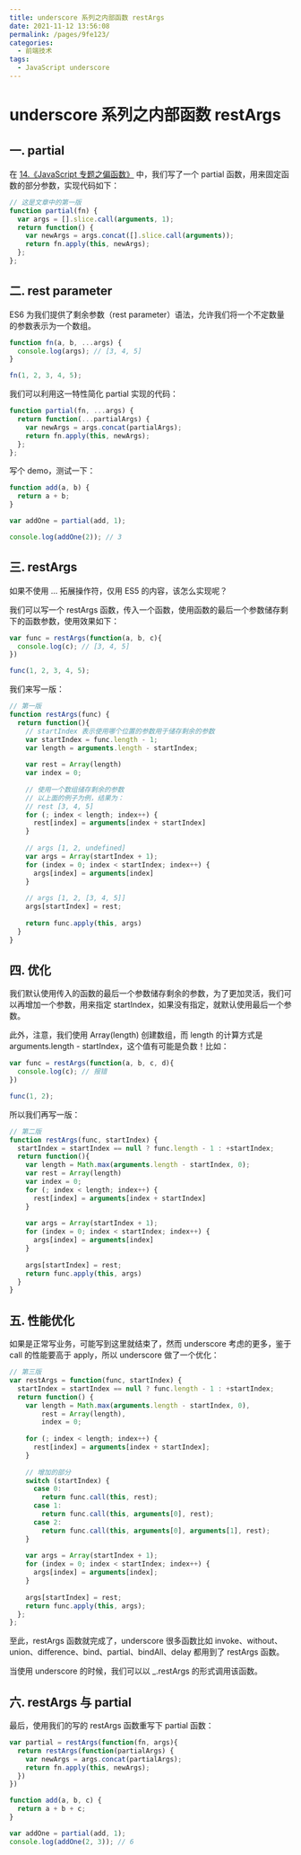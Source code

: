 ```yaml
---
title: underscore 系列之内部函数 restArgs
date: 2021-11-12 13:56:08
permalink: /pages/9fe123/
categories:
  - 前端技术
tags:
  - JavaScript underscore
---
```


# underscore 系列之内部函数 restArgs

## 一. partial

在 [14.《JavaScript 专题之偏函数》](../02.专题系列/14.JavaScript专题之偏函数.md) 中，我们写了一个 partial 函数，用来固定函数的部分参数，实现代码如下：

```js
// 这是文章中的第一版
function partial(fn) {
  var args = [].slice.call(arguments, 1);
  return function() {
    var newArgs = args.concat([].slice.call(arguments));
    return fn.apply(this, newArgs);
  };
};
```

## 二. rest parameter

ES6 为我们提供了剩余参数（rest parameter）语法，允许我们将一个不定数量的参数表示为一个数组。

```js
function fn(a, b, ...args) {
  console.log(args); // [3, 4, 5]
}

fn(1, 2, 3, 4, 5);
```

我们可以利用这一特性简化 partial 实现的代码：

```js
function partial(fn, ...args) {
  return function(...partialArgs) {
    var newArgs = args.concat(partialArgs);
    return fn.apply(this, newArgs);
  };
};
```

写个 demo，测试一下：

```js
function add(a, b) {
  return a + b;
}

var addOne = partial(add, 1);

console.log(addOne(2)); // 3
```

## 三. restArgs

如果不使用 ... 拓展操作符，仅用 ES5 的内容，该怎么实现呢？

我们可以写一个 restArgs 函数，传入一个函数，使用函数的最后一个参数储存剩下的函数参数，使用效果如下：

```js
var func = restArgs(function(a, b, c){
  console.log(c); // [3, 4, 5]
})

func(1, 2, 3, 4, 5);
```

我们来写一版：

```js
// 第一版
function restArgs(func) {
  return function(){
    // startIndex 表示使用哪个位置的参数用于储存剩余的参数
    var startIndex = func.length - 1;
    var length = arguments.length - startIndex;
  
    var rest = Array(length)
    var index = 0;
  
    // 使用一个数组储存剩余的参数
    // 以上面的例子为例，结果为：
    // rest [3, 4, 5]
    for (; index < length; index++) {
      rest[index] = arguments[index + startIndex]
    }
  
    // args [1, 2, undefined]
    var args = Array(startIndex + 1);
    for (index = 0; index < startIndex; index++) {
      args[index] = arguments[index]
    }
  
    // args [1, 2, [3, 4, 5]]
    args[startIndex] = rest;
  
    return func.apply(this, args)
  }
}
```

## 四. 优化

我们默认使用传入的函数的最后一个参数储存剩余的参数，为了更加灵活，我们可以再增加一个参数，用来指定 startIndex，如果没有指定，就默认使用最后一个参数。

此外，注意，我们使用 Array(length) 创建数组，而 length 的计算方式是 arguments.length - startIndex，这个值有可能是负数！比如：

```js
var func = restArgs(function(a, b, c, d){
  console.log(c); // 报错
})

func(1, 2);
```

所以我们再写一版：

```js
// 第二版
function restArgs(func, startIndex) {
  startIndex = startIndex == null ? func.length - 1 : +startIndex;
  return function(){
    var length = Math.max(arguments.length - startIndex, 0);
    var rest = Array(length)
    var index = 0;
    for (; index < length; index++) {
      rest[index] = arguments[index + startIndex]
    }
  
    var args = Array(startIndex + 1);
    for (index = 0; index < startIndex; index++) {
      args[index] = arguments[index]
    }
  
    args[startIndex] = rest;
    return func.apply(this, args)
  }
}
```

## 五. 性能优化

如果是正常写业务，可能写到这里就结束了，然而 underscore 考虑的更多，鉴于 call 的性能要高于 apply，所以 underscore 做了一个优化：

```js
// 第三版
var restArgs = function(func, startIndex) {
  startIndex = startIndex == null ? func.length - 1 : +startIndex;
  return function() {
    var length = Math.max(arguments.length - startIndex, 0),
        rest = Array(length),
        index = 0;
  
    for (; index < length; index++) {
      rest[index] = arguments[index + startIndex];
    }
  
    // 增加的部分
    switch (startIndex) {
      case 0:
        return func.call(this, rest);
      case 1:
        return func.call(this, arguments[0], rest);
      case 2:
        return func.call(this, arguments[0], arguments[1], rest);
    }
  
    var args = Array(startIndex + 1);
    for (index = 0; index < startIndex; index++) {
      args[index] = arguments[index];
    }
  
    args[startIndex] = rest;
    return func.apply(this, args);
  };
};
```

至此，restArgs 函数就完成了，underscore 很多函数比如 invoke、without、union、difference、bind、partial、bindAll、delay 都用到了 restArgs 函数。

当使用 underscore 的时候，我们可以以 _.restArgs 的形式调用该函数。


## 六. restArgs 与 partial

最后，使用我们的写的 restArgs 函数重写下 partial 函数：

```js
var partial = restArgs(function(fn, args){
  return restArgs(function(partialArgs) {
    var newArgs = args.concat(partialArgs);
    return fn.apply(this, newArgs);
  })
})

function add(a, b, c) {
  return a + b + c;
}

var addOne = partial(add, 1);
console.log(addOne(2, 3)); // 6
```
